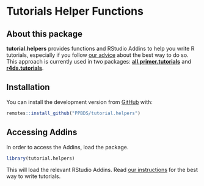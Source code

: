
<!-- README.md is generated from README.Rmd. Edit ONLY this file if needed. But, after you edit it, you NEED TO KNIT IT BY HAND in order to create the new README.md, which is the thing which is actually used. -->

# Tutorials Helper Functions

## About this package

**tutorial.helpers** provides functions and RStudio Addins to help you
write R tutorials, especially if you follow [our
advice](https://ppbds.github.io/tutorial.helpers/articles/instructions.html)
about the best way to do so. This approach is currently used in two
packages:
[**all.primer.tutorials**](https://ppbds.github.io/all.primer.tutorials/)
and [**r4ds.tutorials**](https://ppbds.github.io/r4ds.tutorials/).

## Installation

You can install the development version from
[GitHub](https://github.com/) with:

``` r
remotes::install_github("PPBDS/tutorial.helpers")
```

## Accessing Addins

In order to access the Addins, load the package.

``` r
library(tutorial.helpers)
```

This will load the relevant RStudio Addins. Read [our
instructions](https://ppbds.github.io/tutorial.helpers/articles/instructions.html)
for the best way to write tutorials.
